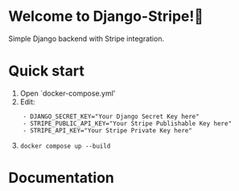 # Welcome to Django-Stripe!👋

Simple Django backend with Stripe integration.

# Quick start 

1) Open `docker-compose.yml'
2) Edit:
  ```environment:
      - DJANGO_SECRET_KEY="Your Django Secret Key here" 
      - STRIPE_PUBLIC_API_KEY="Your Stripe Publishable Key here"
      - STRIPE_API_KEY="Your Stripe Private Key here"
  ```
   
3) `docker compose up --build`


# Documentation




